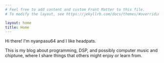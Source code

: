 ```yaml
---
# Feel free to add content and custom Front Matter to this file.
# To modify the layout, see https://jekyllrb.com/docs/themes/#overriding-theme-defaults

layout: home
title: Home
---
```


Hi there! I'm nyanpasu64 and I like headpats.

This is my blog about programming, DSP, and possibly computer music and chiptune, where I share things that others might enjoy or learn from.
